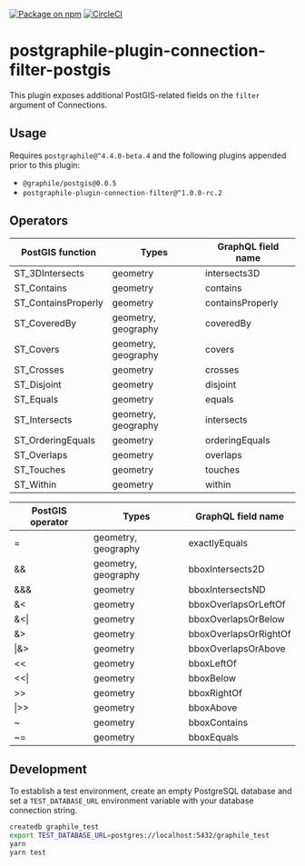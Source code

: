 [![Package on npm](https://img.shields.io/npm/v/postgraphile-plugin-connection-filter-postgis.svg)](https://www.npmjs.com/package/postgraphile-plugin-connection-filter-postgis) [![CircleCI](https://circleci.com/gh/graphile-contrib/postgraphile-plugin-connection-filter-postgis.svg?style=svg)](https://circleci.com/gh/mattbretl/postgraphile-plugin-connection-filter-postgis)

# postgraphile-plugin-connection-filter-postgis
This plugin exposes additional PostGIS-related fields on the `filter` argument of Connections.

## Usage

Requires `postgraphile@^4.4.0-beta.4` and the following plugins appended prior to this plugin:

- `@graphile/postgis@0.0.5`
- `postgraphile-plugin-connection-filter@^1.0.0-rc.2`

## Operators

| PostGIS function | Types | GraphQL field name |
| --- | --- | --- |
| ST_3DIntersects | geometry | intersects3D |
| ST_Contains | geometry | contains |
| ST_ContainsProperly | geometry | containsProperly |
| ST_CoveredBy | geometry, geography | coveredBy |
| ST_Covers | geometry, geography | covers |
| ST_Crosses | geometry | crosses |
| ST_Disjoint | geometry | disjoint |
| ST_Equals | geometry | equals |
| ST_Intersects | geometry, geography | intersects |
| ST_OrderingEquals | geometry | orderingEquals |
| ST_Overlaps | geometry | overlaps |
| ST_Touches | geometry | touches |
| ST_Within | geometry | within |

| PostGIS operator | Types | GraphQL field name |
| --- | --- | --- |
| = | geometry, geography | exactlyEquals |
| && | geometry, geography | bboxIntersects2D |
| &&& | geometry | bboxIntersectsND |
| &< | geometry | bboxOverlapsOrLeftOf |
| &<\| | geometry | bboxOverlapsOrBelow |
| &> | geometry | bboxOverlapsOrRightOf |
| \|&> | geometry | bboxOverlapsOrAbove |
| << | geometry | bboxLeftOf |
| <<\| | geometry | bboxBelow |
| >> | geometry | bboxRightOf |
| \|>> | geometry | bboxAbove |
| ~ | geometry | bboxContains |
| ~= | geometry | bboxEquals |

## Development

To establish a test environment, create an empty PostgreSQL database and set a `TEST_DATABASE_URL` environment variable with your database connection string.

```bash
createdb graphile_test
export TEST_DATABASE_URL=postgres://localhost:5432/graphile_test
yarn
yarn test
```

